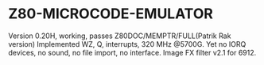 # Z80-MICROCODE-EMULATOR
Version 0.20H, working, passes Z80DOC/MEMPTR/FULL(Patrik Rak version)
Implemented WZ, Q, interrupts, 320 MHz @5700G. 
Yet no IORQ devices, no sound, no file import, no interface.
Image FX filter v2.1 for 6912.

